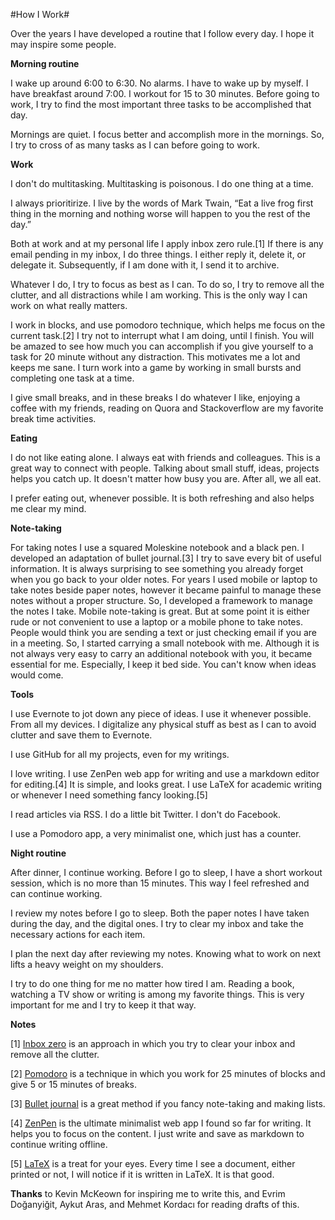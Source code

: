 #How I Work#

Over the years I have developed a routine that I follow every day. I hope it may inspire some people.

**Morning routine**

I wake up around 6:00 to 6:30. No alarms. I have to wake up by myself. I have breakfast around 7:00. I workout for 15 to 30 minutes. Before going to work, I try to find the most important three tasks to be accomplished that day.

Mornings are quiet. I focus better and accomplish more in the mornings. So, I try to cross of as many tasks as I can before going to work.

**Work**

I don't do multitasking. Multitasking is poisonous. I do one thing at a time.

I always prioritirize. I live by the words of Mark Twain, “Eat a live frog first thing in the morning and nothing worse will happen to you the rest of the day.”

Both at work and at my personal life I apply inbox zero rule.[1] If there is any email pending in my inbox, I do three things. I either reply it, delete it, or delegate it. Subsequently, if I am done with it, I send it to archive.

Whatever I do, I try to focus as best as I can. To do so, I try to remove all the clutter, and all distractions while I am working. This is the only way I can work on what really matters.

I work in blocks, and use pomodoro technique, which helps me focus on the current task.[2] I try not to interrupt what I am doing, until I finish. You will be amazed to see how much you can accomplish if you give yourself to a task for 20 minute without any distraction. This motivates me a lot and keeps me sane. I turn work into a game by working in small bursts and completing one task at a time.

I give small breaks, and in these breaks I do whatever I like, enjoying a coffee with my friends, reading on Quora and Stackoverflow are my favorite break time activities.

**Eating**

I do not like eating alone. I always eat with friends and colleagues. This is a great way to connect with people. Talking about small stuff, ideas, projects helps you catch up. It doesn't matter how busy you are. After all, we all eat. 

I prefer eating out, whenever possible. It is both refreshing and also helps me clear my mind.

**Note-taking**

For taking notes I use a squared Moleskine notebook and a black pen. I developed an adaptation of bullet journal.[3] I try to save every bit of useful information. It is always surprising to see something you already forget when you go back to your older notes. For years I used mobile or laptop to take notes beside paper notes, however it became painful to manage these notes without a proper structure. So, I developed a framework to manage the notes I take. Mobile note-taking is great. But at some point it is either rude or not convenient to use a laptop or a mobile phone to take notes. People would think you are sending a text or just checking email if you are in a meeting. So, I started carrying a small notebook with me. Although it is not always very easy to carry an additional notebook with you, it became essential for me. Especially, I keep it bed side. You can't know when ideas would come.

**Tools**

I use Evernote to jot down any piece of ideas. I use it whenever possible. From all my devices. I digitalize any physical stuff as best as I can to avoid clutter and save them to Evernote.

I use GitHub for all my projects, even for my writings.

I love writing. I use ZenPen web app for writing and use a markdown editor for editing.[4] It is simple, and looks great. I use LaTeX for academic writing or whenever I need something fancy looking.[5]

I read articles via RSS. I do a little bit Twitter. I don't do Facebook.

I use a Pomodoro app, a very minimalist one, which just has a counter.

**Night routine**

After dinner, I continue working. Before I go to sleep, I have a short workout session, which is no more than 15 minutes. This way I feel refreshed and can continue working. 

I review my notes before I go to sleep. Both the paper notes I have taken during the day, and the digital ones. I try to clear my inbox and take the necessary actions for each item.

I plan the next day after reviewing my notes. Knowing what to work on next lifts a heavy weight on my shoulders. 

I try to do one thing for me no matter how tired I am. Reading a book, watching a TV show or writing is among my favorite things. This is very important for me and I try to keep it that way.

**Notes**

[1] [Inbox zero](http://inboxzero.com/) is an approach in which you try to clear your inbox and remove all the clutter.

[2] [Pomodoro](http://pomodorotechnique.com/) is a technique in which you work for 25 minutes of blocks and give 5 or 15 minutes of breaks.

[3] [Bullet journal](http://www.bulletjournal.com/) is a great method if you fancy note-taking and making lists.

[4] [ZenPen](http://www.zenpen.io/) is the ultimate minimalist web app I found so far for writing. It helps you to focus on the content. I just write and save as markdown to continue writing offline.

[5] [LaTeX](http://www.latex-project.org/) is a treat for your eyes. Every time I see a document, either printed or not, I will notice if it is written in LaTeX. It is that good.

**Thanks** to Kevin McKeown for inspiring me to write this, and Evrim Doğanyiğit, Aykut Aras, and Mehmet Kordacı for reading drafts of this.

